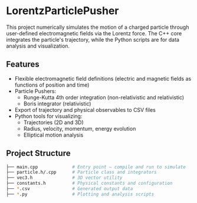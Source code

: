 # LorentzParticlePusher

This project numerically simulates the motion of a charged particle through user-defined electromagnetic fields via the Lorentz force. The C++ core integrates the particle's trajectory, while the Python scripts are for data analysis and visualization.

## Features

- Flexible electromagnetic field definitions (electric and magnetic fields as functions of position and time)
- Particle Pushers:
  - Runge-Kutta 4th order integration (non-relativistic and relativistic)
  - Boris integrator (relativistic)
- Export of trajectory and physical observables to CSV files
- Python tools for visualizing:
  - Trajectories (2D and 3D)
  - Radius, velocity, momentum, energy evolution
  - Elliptical motion analysis

## Project Structure

```bash
├── main.cpp             # Entry point — compile and run to simulate
├── particle.h/.cpp      # Particle class and integrators
├── vec3.h               # 3D vector utility
├── constants.h          # Physical constants and configuration
├── *.csv                # Generated output data
├── *.py                 # Plotting and analysis scripts
